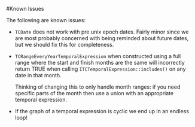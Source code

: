 #Known Issues

The following are known issues:

- `TCDate` does not work with pre unix epoch dates. Fairly minor since we are
  most probably concerned with being reminded about future dates, but we should
  fix this for completeness.

- `TCRangeEveryYearTemporalExpression` when constructed using a full range where
  the start and finish months are the same will incorrectly return TRUE when 
  calling `ITCTemporalExpression::includes()` on any date in that month.

  Thinking of changing this to only handle month ranges: if you need specific
  parts of the month then use a union with an appropriate temporal expression.

- If the graph of a temporal expression is cyclic we end up in an endless loop!